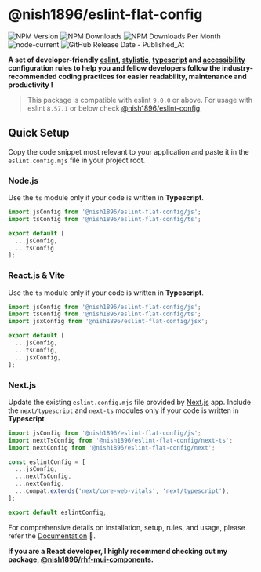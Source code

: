 # @nish1896/eslint-flat-config

![NPM Version](https://img.shields.io/npm/v/%40nish1896%2Feslint-flat-config)
![NPM Downloads](https://img.shields.io/npm/dt/%40nish1896%2Feslint-flat-config)
![NPM Downloads Per Month](https://img.shields.io/npm/dm/%40nish1896%2Feslint-flat-config?color=%23e0e063)
![node-current](https://img.shields.io/node/v/%40nish1896%2Feslint-flat-config?color=%23e86267)
![GitHub Release Date - Published_At](https://img.shields.io/github/release-date/nishkohli96/eslint-config)

**A set of developer-friendly [eslint](https://eslint.org/), [stylistic](https://eslint.style/), [typescript](https://www.typescriptlang.org/) and [accessibility](https://developer.mozilla.org/en-US/docs/Learn/Accessibility/What_is_accessibility) configuration rules to help you and fellow developers follow the industry-recommended coding practices for easier readability, maintenance and productivity !**

>This package is compatible with eslint `9.0.0` or above. For usage with eslint `8.57.1` or below check [@nish1896/eslint-config](https://www.npmjs.com/package/@nish1896/eslint-config).

## Quick Setup

Copy the code snippet most relevant to your application and paste it in the `eslint.config.mjs` file in your project root.

### Node.js

Use the `ts` module only if your code is written in **Typescript**.

```js
import jsConfig from '@nish1896/eslint-flat-config/js';
import tsConfig from '@nish1896/eslint-flat-config/ts';

export default [
  ...jsConfig,
  ...tsConfig
];
```
### React.js & Vite

Use the `ts` module only if your code is written in **Typescript**.

```js
import jsConfig from '@nish1896/eslint-flat-config/js';
import tsConfig from '@nish1896/eslint-flat-config/ts';
import jsxConfig from '@nish1896/eslint-flat-config/jsx';

export default [
  ...jsConfig,
  ...tsConfig,
  ...jsxConfig,
];
```
### Next.js

Update the existing `eslint.config.mjs` file provided by [Next.js](https://nextjs.org/) app. Include the `next/typescript` and `next-ts` modules only if your code is written in **Typescript**.

```js
import jsConfig from '@nish1896/eslint-flat-config/js';
import nextTsConfig from '@nish1896/eslint-flat-config/next-ts';
import nextConfig from '@nish1896/eslint-flat-config/next';

const eslintConfig = [
  ...jsConfig,
  ...nextTsConfig,
  ...nextConfig,
  ...compat.extends('next/core-web-vitals', 'next/typescript'),
];

export default eslintConfig;
```

For comprehensive details on installation, setup, rules, and usage, please refer the [Documentation](https://nish1896-eslint-config.vercel.app/introduction) 📖.

**If you are a React developer, I highly recommend checking out my package, [@nish1896/rhf-mui-components](https://www.npmjs.com/package/@nish1896/rhf-mui-components).**

